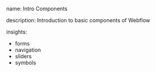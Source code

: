 name: Intro Components

description: Introduction to basic components of Webflow

insights:
  - forms
  - navigation
  - sliders
  - symbols